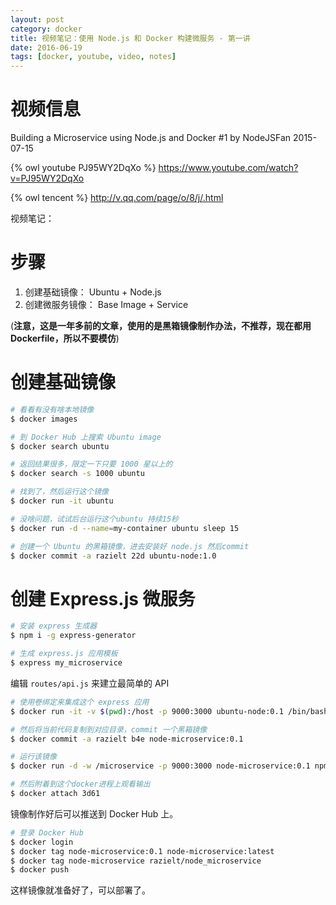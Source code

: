 ```yaml
---
layout: post
category: docker
title: 视频笔记：使用 Node.js 和 Docker 构建微服务 - 第一讲
date: 2016-06-19
tags: [docker, youtube, video, notes]
---
```


<!-- toc -->

# 视频信息

Building a Microservice using Node.js and Docker #1
by NodeJSFan
2015-07-15

{% owl youtube PJ95WY2DqXo %}
<https://www.youtube.com/watch?v=PJ95WY2DqXo>

{% owl tencent  %}
<http://v.qq.com/page/o/8/j/.html>

视频笔记：

# 步骤

1. 创建基础镜像： Ubuntu + Node.js
2. 创建微服务镜像： Base Image + Service

(**注意，这是一年多前的文章，使用的是黑箱镜像制作办法，不推荐，现在都用 Dockerfile，所以不要模仿**)

# 创建基础镜像

```bash
# 看看有没有啥本地镜像
$ docker images

# 到 Docker Hub 上搜索 Ubuntu image
$ docker search ubuntu

# 返回结果很多，限定一下只要 1000 星以上的
$ docker search -s 1000 ubuntu

# 找到了，然后运行这个镜像
$ docker run -it ubuntu

# 没啥问题，试试后台运行这个ubuntu 持续15秒
$ docker run -d --name=my-container ubuntu sleep 15

# 创建一个 Ubuntu 的黑箱镜像，进去安装好 node.js 然后commit
$ docker commit -a razielt 22d ubuntu-node:1.0
```

# 创建 Express.js 微服务

```bash
# 安装 express 生成器
$ npm i -g express-generator

# 生成 express.js 应用模板
$ express my_microservice
```

编辑 `routes/api.js` 来建立最简单的 API

```bash
# 使用卷绑定来集成这个 express 应用
$ docker run -it -v $(pwd):/host -p 9000:3000 ubuntu-node:0.1 /bin/bash

# 然后将当前代码复制到对应目录，commit 一个黑箱镜像
$ docker commit -a razielt b4e node-microservice:0.1

# 运行该镜像
$ docker run -d -w /microservice -p 9000:3000 node-microservice:0.1 npm start

# 然后附着到这个docker进程上观看输出
$ docker attach 3d61
```

镜像制作好后可以推送到 Docker Hub 上。

```bash
# 登录 Docker Hub
$ docker login
$ docker tag node-microservice:0.1 node-microservice:latest
$ docker tag node-microservice razielt/node_microservice
$ docker push
```

这样镜像就准备好了，可以部署了。
